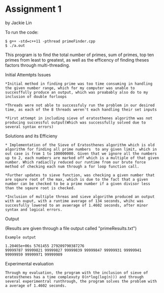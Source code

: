 # Assignment 1
by Jackie Lin

To run the code:
```
$ g++ -std=c++11 -pthread primeFinder.cpp
$ ./a.out
```

This program is to find the total number of primes, sum of primes, top ten primes from least to greatest, as well as the efficency of finding theses factors through multi-threading. 

Initial Attemtpts Issues
```
*Initial method in finding prime was too time consuming in handling the given number range, which for my computer was unable to succesffully produce an output, which was proabably also do to my inclusion of double forloops

*Threads were not able to successfuly run the problem in our desired time, as each of the 8 threads weren't each handling their set inputs

*First attempt in including sieve of eratosthenes algorithm was not producing successful output(Which was successfully solved due to several syntax errors)
```

Solutions and its Efficieny
```
* Implementation of the Sieve of Eratosthenes algorithm which is old algorithm for finding all prime numbers  to any given limit, which in out case is from 1 to 100000000. Given that we ignore all the numbers up to 2, each numbers are marked off which is a multiple of that given number. Which radiaclly reduced our runtime from our brute force method of checking each num through a for loop function call.

*Further updates to sieve function, was checking a given number that are sqaure root of the max, which is due to the fact that a given number can be checked to be a prime number if a given divisor less than the sqaure root is checked. 

*Inclusion of multiple threas and sieve algorithm produced an output with an ouput, with a runtime average of 134 seconds, whihc was succesfully lowered to an avaerage of 1.4602 seconds, after minor syntax and logical errors. 

```

Output

(Results are given through a file output called "primeResults.txt")

```
Example output

1.20465e+06s 5761455 279209790387276
99999787 99999821 99999827 99999839 99999847 99999931 99999941 99999959 99999971 99999989 

```

Experimental evaluation 

```
Through my evaluation, the program with the inclusion of sieve of eratosthenes has a time complexuty O(n*log(log(n))) and through several experimentral runthrough, the program solves the problem with a average of 1.4602 seconds. 

```

